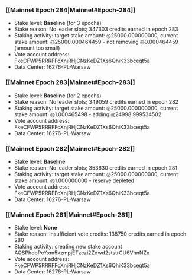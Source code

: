 ### [[Mainnet Epoch 284|Mainnet#Epoch-284]]
* Stake level: **Baseline** (for 3 epochs)
* Stake reason: No leader slots; 347303 credits earned in epoch 283
* Staking activity: target stake amount: ◎25000.000000000, current stake amount: ◎25000.000464459 - not removing ◎0.000464459 (amount too small)
* Vote account address: FkeCFWP5RRRFFcXnjRHjCNzKeDZ1Xs6QhiK33bceqt5a
* Data Center: 16276-PL-Warsaw
### [[Mainnet Epoch 283|Mainnet#Epoch-283]]
* Stake level: **Baseline** (for 2 epochs)
* Stake reason: No leader slots; 349059 credits earned in epoch 282
* Staking activity: target stake amount: ◎25000.000000000, current stake amount: ◎1.000465498 - adding ◎24998.999534502
* Vote account address: FkeCFWP5RRRFFcXnjRHjCNzKeDZ1Xs6QhiK33bceqt5a
* Data Center: 16276-PL-Warsaw
### [[Mainnet Epoch 282|Mainnet#Epoch-282]]
* Stake level: **Baseline**
* Stake reason: No leader slots; 353630 credits earned in epoch 281
* Staking activity: target stake amount: ◎25000.000000000, current stake amount: ◎1.000000000 - reserve depleted
* Vote account address: FkeCFWP5RRRFFcXnjRHjCNzKeDZ1Xs6QhiK33bceqt5a
* Data Center: 16276-PL-Warsaw
### [[Mainnet Epoch 281|Mainnet#Epoch-281]]
* Stake level: **None**
* Stake reason: Insufficient vote credits: 138750 credits earned in epoch 280
* Staking activity: creating new stake account AQSPhobPeYxm5kzmpjETzezi2Zdwd2ststrCU6VhnNZx
* Vote account address: FkeCFWP5RRRFFcXnjRHjCNzKeDZ1Xs6QhiK33bceqt5a
* Data Center: 16276-PL-Warsaw